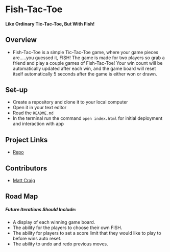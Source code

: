 # Fish-Tac-Toe

#### Like Ordinary Tic-Tac-Toe, But With Fish!


## Overview

* Fish-Tac-Toe is a simple Tic-Tac-Toe game, where your game pieces are.....you guessed it, FISH!
 The game is made for two players so grab a friend and play a couple games of Fish-Tac-Toe!
 Your win count will be automatically updated after each win, and the game board will reset itself
 automatically 5 seconds after the game is either won or drawn.

## Set-up

* Create a repository and clone it to your local computer
* Open it in your text editor
* Read the `README.md`
* In the terminal run the command `open index.html` for initial deployment and interaction with app

## Project Links

* [Repo](https://github.com/battan40/ideabox-boilerplate)

## Contributors

* [Matt Craig](https://github.com/mcraig2342)


## Road Map

##### Future Iterations Should Include:

* A display of each winning game board.
* The ability for the players to choose their own FISH.
* The ability for players to set a score limit that they would like to play to before wins auto reset.
* The ability to undo and redo previous moves.
